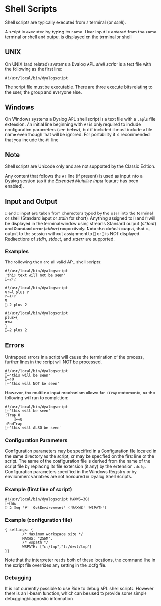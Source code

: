 <!-- Hidden search keywords -->
<div style="display: none;">
  dyalogscript
</div>

<h1 class="heading"><span class="name">Shell Scripts</span></h1>

Shell scripts are typically executed  from a terminal (or *shell*).

A script is executed by typing its name. User input is entered from the same terminal or shell and output is displayed on the terminal or shell.

## UNIX

On UNIX (and related) systems a Dyalog APL *shell script* is a text file with the following as the first line:
```apl
#!/usr/local/bin/dyalogscript
```

The script file must be executable. There are three execute bits relating to the user, the group and everyone else.

## Windows

On Windows systems a Dyalog APL shell script is a text file with a `.apls` file extension. An initial line beginning with `#!` is only required to include configuration parameters (see below), but if included it must include a file name even though that will be ignored. For portability it is recommended that you include the `#!` line.

## Note

Shell scripts are Unicode only and are not supported by the Classic Edition.

Any content that follows  the `#!` line (if present) is used as input into a Dyalog session (as if the *Extended Multiline Input* feature has been enabled).

## Input and Output

`⎕` and `⍞` input are taken from characters typed by the user into the terminal or shell (Standard input or *stdin* for short).  Anything assigned to `⎕` and `⍞` will be displayed in the terminal window using streams Standard output (*stdout*) and Standard error (*stderr*) respectively. Note that default output, that is, output to the session without assignment to `⎕` or `⍞` is NOT displayed. Redirections of *stdin*, *stdout*, and *stderr* are supported.

<h3 class="example">Examples</h3>

The following then are all valid APL shell scripts:
```apl
#!/usr/local/bin/dyalogscript
'this text will not be seen'
⎕←2+2
```
```apl
#!/usr/local/bin/dyalogscript
∇r←l plus r
r←l+r
∇
⎕←2 plus 2
```
```apl
#!/usr/local/bin/dyalogscript
plus←{
⍺+⍵
}
⎕←2 plus 2
```

## Errors

Untrapped errors in a script will cause the termination of the process, further lines in the script will NOT be processed.
```apl
#!/usr/local/bin/dyalogscript
⎕←'this will be seen'
⎕←÷0
⎕←'this will NOT be seen'
```

However, the multiline input mechanism allows for `:Trap` statements, so the following will run to completion:
```apl
#!/usr/local/bin/dyalogscript
⎕←'this will be seen'
:Trap 0
    ⎕←÷0
:EndTrap
⎕←'this will ALSO be seen'
```

### Configuration Parameters

Configuration parameters may be specified in a Configuration file located in the same directory as the script, or may be specified on the first line of the script.  The name of the configuration file is derived from the name of the script file by replacing its file extension (if any) by the extension `.dcfg`. Configuration parameters specified in the Windows Registry or by environment variables are not honoured in Dyalog Shell Scripts.

### Example (first line of script)
```apl
#!/usr/local/bin/dyalogscript MAXWS=3GB
⎕←⎕WA
⎕←2 ⎕nq '#' 'GetEnvironment' ('MAXWS' 'WSPATH')
```

### Example (configuration file)
```apl
{ settings: {
        /* Maximum workspace size */
        MAXWS: "256M",
        /* wspath */
        WSPATH: ["c:/tmp","f:/devt/tmp"]
}}
```

Note that the interpreter reads both of these locations, the command line in the script file overrides any setting in the .dcfg file.

### Debugging

It is not currently possible to use Ride to debug APL shell scripts. However there is an I-beam function, which can be used to provide some simple debugging/diagnostic information.
